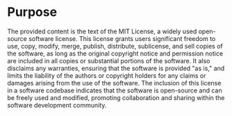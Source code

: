 # Purpose
The provided content is the text of the MIT License, a widely used open-source software license. This license grants users significant freedom to use, copy, modify, merge, publish, distribute, sublicense, and sell copies of the software, as long as the original copyright notice and permission notice are included in all copies or substantial portions of the software. It also disclaims any warranties, ensuring that the software is provided "as is," and limits the liability of the authors or copyright holders for any claims or damages arising from the use of the software. The inclusion of this license in a software codebase indicates that the software is open-source and can be freely used and modified, promoting collaboration and sharing within the software development community.
